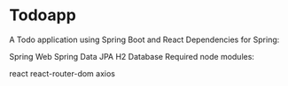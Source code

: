 # Todoapp
A Todo application using Spring Boot and React
Dependencies for Spring:
  
  Spring Web
  Spring Data JPA
  H2 Database
Required node modules:
  
  react
  react-router-dom
  axios
   
